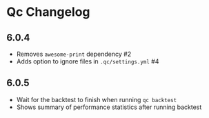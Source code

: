 # Qc Changelog 

## 6.0.4

- Removes `awesome-print` dependency #2
- Adds option to ignore files in `.qc/settings.yml` #4

## 6.0.5

- Wait for the backtest to finish when running `qc backtest`
- Shows summary of performance statistics after running backtest




